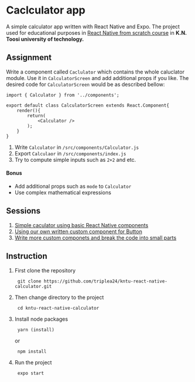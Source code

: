 # Caclculator app

A simple calculator app written with React Native and Expo. The project used for educational purposes in [React Native from scratch course](https://github.com/triplea24/kntu-react-native-class) in **K.N. Toosi university of technology.**

## Assignment

Write a component called `Caclulator` which contains the whole caluclator module. Use it in `CalculatorScreen` and add additional props if you like. The desired code for `CalculatorScreen` would be as described bellow:
	
	import { Calculator } from '../components';
	
	export default class CalculatorScreen extends React.Component{
		render(){
			return(
				<Calculator />
			);
		}
	}

1. Write `Calculator` in `/src/components/Calculator.js`
2. Export `Calculaor` in `/src/components/index.js`
3. Try to compute simple inputs such as `2+2` and etc.

#### Bonus
- Add additional props such as `mode` to `Calculator`
- Use complex mathematical expressions

## Sessions

1. [Simple caculator using basic React Native components](https://github.com/triplea24/kntu-react-native-calculator/tree/57359b413d4d50d3db1ffff4f2a1db177ff891c0)
2. [Using our own written custom component for Button](https://github.com/triplea24/kntu-react-native-calculator/tree/09761aa166d894c7fe5e4d56e5c58bdff169cfb8)
3. [Write more custom componets and break the code into small parts](https://github.com/triplea24/kntu-react-native-calculator/tree/f32fc47f6862a5eeeeaa786d0efcf563251ba247)


## Instruction

1. First clone the repository

		git clone https://github.com/triplea24/kntu-react-native-calculator.git
	
2. Then change directory to the project
	
		cd kntu-react-native-calculator
	
3. Install node packages
	
		yarn (install)
	
	or	
	
		npm install
	
4. Run the project

		expo start
	